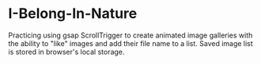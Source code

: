 # I-Belong-In-Nature

Practicing using gsap ScrollTrigger to create animated image galleries with the ability to "like" images and add their file name to a list. Saved image list is stored in browser's local storage.
